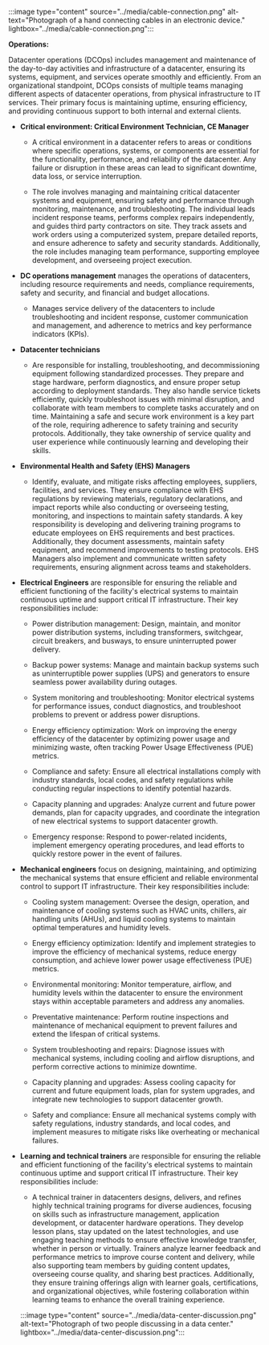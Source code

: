 :::image type="content" source="../media/cable-connection.png" alt-text="Photograph of a hand connecting cables in an electronic device." lightbox="../media/cable-connection.png":::

**Operations:**

Datacenter operations (DCOps) includes management and maintenance of the day-to-day activities and infrastructure of a datacenter, ensuring its systems, equipment, and services operate smoothly and efficiently. From an organizational standpoint, DCOps consists of multiple teams managing different aspects of datacenter operations, from physical infrastructure to IT services. Their primary focus is maintaining uptime, ensuring efficiency, and providing continuous support to both internal and external clients.

- **Critical environment: Critical Environment Technician, CE Manager**

  - A critical environment in a datacenter refers to areas or conditions where specific operations, systems, or components are essential for the functionality, performance, and reliability of the datacenter. Any failure or disruption in these areas can lead to significant downtime, data loss, or service interruption. 

  - The role involves managing and maintaining critical datacenter systems and equipment, ensuring safety and performance through monitoring, maintenance, and troubleshooting. The individual leads incident response teams, performs complex repairs independently, and guides third party contractors on site. They track assets and work orders using a computerized system, prepare detailed reports, and ensure adherence to safety and security standards. Additionally, the role includes managing team performance, supporting employee development, and overseeing project execution.

- **DC operations management** manages the operations of datacenters, including resource requirements and needs, compliance requirements, safety and security, and financial and budget allocations.

  - Manages service delivery of the datacenters to include troubleshooting and incident response, customer communication and management, and adherence to metrics and key performance indicators (KPIs).

- **Datacenter technicians**

  - Are responsible for installing, troubleshooting, and decommissioning equipment following standardized processes. They prepare and stage hardware, perform diagnostics, and ensure proper setup according to deployment standards. They also handle service tickets efficiently, quickly troubleshoot issues with minimal disruption, and collaborate with team members to complete tasks accurately and on time. Maintaining a safe and secure work environment is a key part of the role, requiring adherence to safety training and security protocols. Additionally, they take ownership of service quality and user experience while continuously learning and developing their skills.

- **Environmental Health and Safety (EHS) Managers**

  - Identify, evaluate, and mitigate risks affecting employees, suppliers, facilities, and services. They ensure compliance with EHS regulations by reviewing materials, regulatory declarations, and impact reports while also conducting or overseeing testing, monitoring, and inspections to maintain safety standards. A key responsibility is developing and delivering training programs to educate employees on EHS requirements and best practices. Additionally, they document assessments, maintain safety equipment, and recommend improvements to testing protocols. EHS Managers also implement and communicate written safety requirements, ensuring alignment across teams and stakeholders.

- **Electrical Engineers** are responsible for ensuring the reliable and efficient functioning of the facility's electrical systems to maintain continuous uptime and support critical IT infrastructure. Their key responsibilities include:

  - Power distribution management: Design, maintain, and monitor power distribution systems, including transformers, switchgear, circuit breakers, and busways, to ensure uninterrupted power delivery. 

  - Backup power systems: Manage and maintain backup systems such as uninterruptible power supplies (UPS) and generators to ensure seamless power availability during outages. 

  - System monitoring and troubleshooting: Monitor electrical systems for performance issues, conduct diagnostics, and troubleshoot problems to prevent or address power disruptions. 

  - Energy efficiency optimization: Work on improving the energy efficiency of the datacenter by optimizing power usage and minimizing waste, often tracking Power Usage Effectiveness (PUE) metrics. 

  - Compliance and safety: Ensure all electrical installations comply with industry standards, local codes, and safety regulations while conducting regular inspections to identify potential hazards. 

  - Capacity planning and upgrades: Analyze current and future power demands, plan for capacity upgrades, and coordinate the integration of new electrical systems to support datacenter growth. 

  - Emergency response: Respond to power-related incidents, implement emergency operating procedures, and lead efforts to quickly restore power in the event of failures.

- **Mechanical engineers** focus on designing, maintaining, and optimizing the mechanical systems that ensure efficient and reliable environmental control to support IT infrastructure. Their key responsibilities include:

  - Cooling system management: Oversee the design, operation, and maintenance of cooling systems such as HVAC units, chillers, air handling units (AHUs), and liquid cooling systems to maintain optimal temperatures and humidity levels. 

  - Energy efficiency optimization: Identify and implement strategies to improve the efficiency of mechanical systems, reduce energy consumption, and achieve lower power usage effectiveness (PUE) metrics. 

  - Environmental monitoring: Monitor temperature, airflow, and humidity levels within the datacenter to ensure the environment stays within acceptable parameters and address any anomalies. 

  - Preventative maintenance: Perform routine inspections and maintenance of mechanical equipment to prevent failures and extend the lifespan of critical systems. 

  - System troubleshooting and repairs: Diagnose issues with mechanical systems, including cooling and airflow disruptions, and perform corrective actions to minimize downtime. 

  - Capacity planning and upgrades: Assess cooling capacity for current and future equipment loads, plan for system upgrades, and integrate new technologies to support datacenter growth. 

  - Safety and compliance: Ensure all mechanical systems comply with safety regulations, industry standards, and local codes, and implement measures to mitigate risks like overheating or mechanical failures.

- **Learning and technical trainers** are responsible for ensuring the reliable and efficient functioning of the facility's electrical systems to maintain continuous uptime and support critical IT infrastructure. Their key responsibilities include:

  - A technical trainer in datacenters designs, delivers, and refines highly technical training programs for diverse audiences, focusing on skills such as infrastructure management, application development, or datacenter hardware operations. They develop lesson plans, stay updated on the latest technologies, and use engaging teaching methods to ensure effective knowledge transfer, whether in person or virtually. Trainers analyze learner feedback and performance metrics to improve course content and delivery, while also supporting team members by guiding content updates, overseeing course quality, and sharing best practices. Additionally, they ensure training offerings align with learner goals, certifications, and organizational objectives, while fostering collaboration within learning teams to enhance the overall training experience.

  :::image type="content" source="../media/data-center-discussion.png" alt-text="Photograph of two people discussing in a data center." lightbox="../media/data-center-discussion.png":::